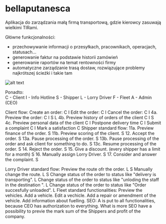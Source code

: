 ﻿# bellaputanesca

Aplikacja do zarządzania małą firmą transportową, gdzie kierowcy zasuwają wielkimi TIRami.

Główne funkcjonalności:
 - przechowywanie informacji o przesyłkach, pracownikach, operacjach, statusach...
 - generowanie faktur na podstawie historii zamówień
 - generowanie raportów na temat rentowności firmy
 - automatyczne zarządzanie trasą dostaw, rozwiązujące problemy najkrótszej ścieżki i takie tam
 
 ![alt text](https://raw.githubusercontent.com/julian4programmers/bellaputanesca/master/design2.png)
 
 Ponadto:  
 C - Client
I - Info Hotline
S - Shipper
L - Lorry Driver
F - Fleet
A - Admin (CEO)

Client flow:
Create an order: C I
Edit the order: C I
Cancel the order: C I
4a. Preview the order: C I S L
4b. Preview history of orders of the client C I S
4c. Preview personal data of the client C I
Postpone delivery time C I
Submit a complaint C I
Mark a satisfaction C
Shipper standard flow:
11a. Preview finance of the order. S
11b. Preview scoring of the client. S
12. Accept the order. S
13a. Pause processing of the order. S
13b. Pause processing of the order and ask client for something to do. S
13c. Resume processing of the order. S
14. Reject the order. S
15. Give a discount. (every shipper has a limit for a month) S
16. Manually assign Lorry Driver. S
17. Consider and answer the complaint. S

Lorry Driver standard flow:
Preview the route ofr the order. L S
Manually change the route. L S
Change status of the order to status like "delivery is transporting". L
Change status of the order to status like "unloding the staff in the destination ". L
Change status of the order to status like "Order succesfully unloaded". L
Fleet standard functionalities:
Preview the vehicles.
Add a vehicle.
Edit a vechicle.
Add a repair or amendment of the vehicle.
Add information about fuelling.
SEO:
A is put to all functionalities, because CEO has authorization to everything.
What is more SEO have a possibility to previe the mark sum of the Shippers and profit of the company.
